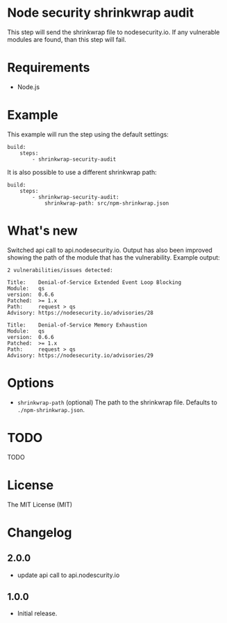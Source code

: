 # Node security shrinkwrap audit

This step will send the shrinkwrap file to nodesecurity.io. If any vulnerable modules are found, than this step will fail.

# Requirements

- Node.js

# Example

This example will run the step using the default settings:

```
build:
    steps:
        - shrinkwrap-security-audit
```

It is also possible to use a different shrinkwrap path:

```
build:
    steps:
        - shrinkwrap-security-audit:
        	shrinkwrap-path: src/npm-shrinkwrap.json
```

# What's new

Switched api call to api.nodesecurity.io. Output has also been improved showing the path of the module
that has the vulnerability. Example output:

``` text
2 vulnerabilities/issues detected:

Title:    Denial-of-Service Extended Event Loop Blocking
Module:   qs
version:  0.6.6
Patched:  >= 1.x
Path:     request > qs
Advisory: https://nodesecurity.io/advisories/28

Title:    Denial-of-Service Memory Exhaustion
Module:   qs
version:  0.6.6
Patched:  >= 1.x
Path:     request > qs
Advisory: https://nodesecurity.io/advisories/29
```

# Options

- `shrinkwrap-path` (optional) The path to the shrinkwrap file. Defaults to `./npm-shrinkwrap.json`.

# TODO

TODO

# License

The MIT License (MIT)

# Changelog

## 2.0.0

- update api call to api.nodescurity.io

## 1.0.0

- Initial release.

